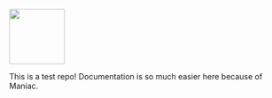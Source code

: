 [<img src="https://i.ibb.co/ng77QGy/Screen-Shot-2020-04-28-at-11-removebg-preview.png" height="100px">](https://github.com/dawoodkhan82/Maniac-Bot-Test/blob/master/flags.txt)

This is a test repo! Documentation is so much easier here because of Maniac. 

